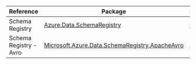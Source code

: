 | Reference | Package | Source |
|---|---|---|
|Schema Registry|[Azure.Data.SchemaRegistry](https://www.nuget.org/packages/Azure.Data.SchemaRegistry)|[Github](https://github.com/Azure/azure-sdk-for-net/blob/main/sdk/schemaregistry/Azure.Data.SchemaRegistry)|
|Schema Registry - Avro|[Microsoft.Azure.Data.SchemaRegistry.ApacheAvro](https://www.nuget.org/packages/Microsoft.Azure.Data.SchemaRegistry.ApacheAvro)|[Github](https://github.com/Azure/azure-sdk-for-net/blob/main/sdk/schemaregistry/Microsoft.Azure.Data.SchemaRegistry.ApacheAvro)|
